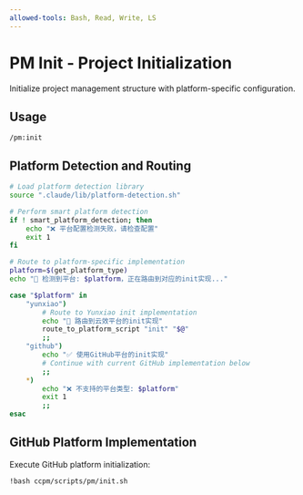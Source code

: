 ```yaml
---
allowed-tools: Bash, Read, Write, LS
---
```


# PM Init - Project Initialization

Initialize project management structure with platform-specific configuration.

## Usage
```
/pm:init
```

## Platform Detection and Routing

```bash
# Load platform detection library
source ".claude/lib/platform-detection.sh"

# Perform smart platform detection
if ! smart_platform_detection; then
    echo "❌ 平台配置检测失败，请检查配置"
    exit 1
fi

# Route to platform-specific implementation
platform=$(get_platform_type)
echo "🔄 检测到平台: $platform，正在路由到对应的init实现..."

case "$platform" in
    "yunxiao")
        # Route to Yunxiao init implementation
        echo "🚀 路由到云效平台的init实现"
        route_to_platform_script "init" "$@"
        ;;
    "github")
        echo "✅ 使用GitHub平台的init实现"
        # Continue with current GitHub implementation below
        ;;
    *)
        echo "❌ 不支持的平台类型: $platform"
        exit 1
        ;;
esac
```

## GitHub Platform Implementation

Execute GitHub platform initialization:

```bash
!bash ccpm/scripts/pm/init.sh
```
